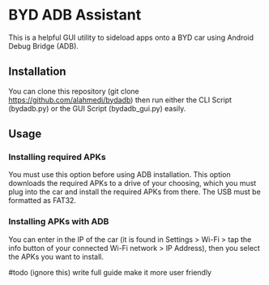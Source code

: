 # BYD ADB Assistant
This is a helpful GUI utility to sideload apps onto a BYD car using Android Debug Bridge (ADB).

## Installation
You can clone this repository (git clone https://github.com/alahmedi/bydadb) then run either the CLI Script (bydadb.py) or the GUI Script (bydadb_gui.py) easily.

## Usage
### Installing required APKs
You must use this option before using ADB installation. This option downloads the required APKs to a drive of your choosing, which you must plug into the car and install the required APKs from there. The USB must be formatted as FAT32. 
### Installing APKs with ADB
You can enter in the IP of the car (it is found in Settings > Wi-Fi > tap the info button of your connected Wi-Fi network > IP Address), then you select the APKs you want to install.

#todo (ignore this) 
write full guide
make it more user friendly
